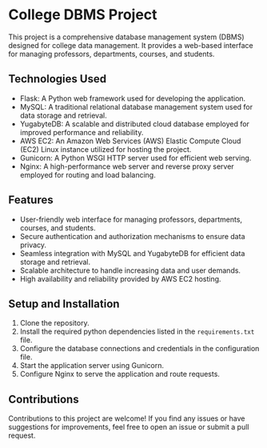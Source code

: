# College DBMS Project

This project is a comprehensive database management system (DBMS) designed for college data management. It provides a web-based interface for managing professors, departments, courses, and students.

## Technologies Used

- Flask: A Python web framework used for developing the application.
- MySQL: A traditional relational database management system used for data storage and retrieval.
- YugabyteDB: A scalable and distributed cloud database employed for improved performance and reliability.
- AWS EC2: An Amazon Web Services (AWS) Elastic Compute Cloud (EC2) Linux instance utilized for hosting the project.
- Gunicorn: A Python WSGI HTTP server used for efficient web serving.
- Nginx: A high-performance web server and reverse proxy server employed for routing and load balancing.

## Features

- User-friendly web interface for managing professors, departments, courses, and students.
- Secure authentication and authorization mechanisms to ensure data privacy.
- Seamless integration with MySQL and YugabyteDB for efficient data storage and retrieval.
- Scalable architecture to handle increasing data and user demands.
- High availability and reliability provided by AWS EC2 hosting.

## Setup and Installation

1. Clone the repository.
2. Install the required python dependencies listed in the `requirements.txt` file.
3. Configure the database connections and credentials in the configuration file.
4. Start the application server using Gunicorn.
5. Configure Nginx to serve the application and route requests.

## Contributions

Contributions to this project are welcome! If you find any issues or have suggestions for improvements, feel free to open an issue or submit a pull request.
